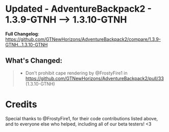# Updated - AdventureBackpack2 - 1.3.9-GTNH --> 1.3.10-GTNH
**Full Changelog**: https://github.com/GTNewHorizons/AdventureBackpack2/compare/1.3.9-GTNH...1.3.10-GTNH

## What's Changed:
>* Don't prohibit cape rendering by @FrostyFire1 in https://github.com/GTNewHorizons/AdventureBackpack2/pull/33 (1.3.10-GTNH)

# Credits
Special thanks to @FrostyFire1, for their code contributions listed above, and to everyone else who helped, including all of our beta testers! <3
